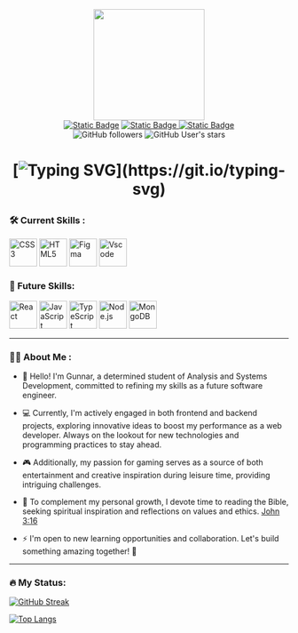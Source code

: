<div id="header" align="center">
  <img
    src="https://media.giphy.com/media/t1j3KW8BXTzccCLdNb/giphy.gif?cid=790b7611jted3jxia6us90bhmd5z8hhfdi87hzx1seco7w8t&ep=v1_stickers_search&rid=giphy.gif&ct=s"
    width="200"
  />
  <div id="badges">
    <a href="https://www.linkedin.com/in/gunnar-vingren-72663a2a2/"
      ><img
        alt="Static Badge"
        src="https://img.shields.io/badge/LinkedIn-blue?style=for-the-badge&logo=Linkedin"
    /></a>
    <a href="https://www.instagram.com/gunnnnar.exe/"
      ><img
        alt="Static Badge"
        src="https://img.shields.io/badge/Instagram-%235851db?style=for-the-badge&logo=Instagram&logoColor=white"
      />
    </a>
    <a href="https://www.twitch.tv/gunnar__vingren">
      <img alt="Static Badge" src="https://img.shields.io/badge/Twitch-Gunnar?style=for-the-badge&logo=twitch&logoColor=white&color=%236441a5">
    </a>
  </div>
  <div id="gitstatus">
    <img
      alt="GitHub followers"
      src="https://img.shields.io/github/followers/GunnarOliveira?style=for-the-badge&logo=github&labelColor=black&color=darkorange"
    />
    <img
      alt="GitHub User's stars"
      src="https://img.shields.io/github/stars/GunnarOliveira?style=for-the-badge&logo=github&logoColor=white&labelColor=black&color=blue"
    />
  </div>
  <h1>
    
   [![Typing SVG](https://readme-typing-svg.demolab.com?font=Poppins&weight=600&size=30&pause=1000&color=009BF7&center=true&vCenter=true&multiline=true&random=true&width=435&lines=Hey+there!+I'm+Gunnar!)](https://git.io/typing-svg)
  </h1>
  </div>


### :hammer_and_wrench: Current Skills :

<div>
    <a href="https://www.w3schools.com/css/" rel="nofollow"><img src="https://user-images.githubusercontent.com/103836216/164469302-1fa2710c-4915-49a6-be39-1a3d6fc8a763.png" alt="CSS3" height="50"             style="max-width: 100%;"></a>  
    <a href="https://en.wikipedia.org/wiki/HTML5" rel="nofollow"><img src="https://user-images.githubusercontent.com/103836216/164468896-81a36c76-ab2e-4a21-a3b1-be2cca843e68.png" alt="HTML5" height="50"       style="max-width: 100%;"></a>  
    <a href="https://www.figma.com/" rel="nofollow"><img           src="https://camo.githubusercontent.com/ed1bd8ccbe7cb039513eb0586ede4b08f67a1f787e8ea821f2e7855fe9eccd6f/68747470733a2f2f70726f66696c696e61746f722e7269736861762e6465762f736b696c6c732d6173736574732f6669676d612d69636f6e2e737667" alt="Figma" height="50" data-canonical-src="https://profilinator.rishav.dev/skills-assets/figma-icon.svg" style="max-width: 100%;"></a>  
    <a href="https://code.visualstudio.com/" rel="nofollow"><img src="https://user-images.githubusercontent.com/103836216/164471099-ef2d9cde-5791-4e92-94eb-4369289a3b9d.png" alt="Vscode" height="50"             style="max-width: 100%;"></a>   
</div>

### :rocket: Future Skills:

<div>
<a href="https://reactjs.org/" rel="nofollow"><img src="https://user-images.githubusercontent.com/103836216/191021594-57b3d4ab-0078-4c98-ab76-57c913759568.png" alt="React" height="50" style="max-width: 100%;"></a>    
<a href="https://www.javascript.com/" rel="nofollow"><img src="https://user-images.githubusercontent.com/103836216/164469558-3b45ab8d-2ab0-40f0-887c-2aa22c84c771.png" alt="JavaScript" height="50" style="max-width: 100%;"></a>
<a href="https://www.typescriptlang.org/" rel="nofollow"><img src="https://camo.githubusercontent.com/458c0d3ebe5ab840c6fc3e7f5e9abb5ca9252cf5624d25d21fad3c635a18ecb8/68747470733a2f2f70726f66696c696e61746f722e7269736861762e6465762f736b696c6c732d6173736574732f747970657363726970742d6f726967696e616c2e737667" alt="TypeScript" height="50" data-canonical-src="https://profilinator.rishav.dev/skills-assets/typescript-original.svg" style="max-width: 100%;"></a>
<a href="https://nodejs.org/" rel="nofollow"><img src="https://user-images.githubusercontent.com/103836216/191022005-9c366454-a2bf-4477-996b-8324b06a5a52.png" alt="Node.js" height="50" style="max-width: 100%;"></a>
<a href="https://www.mongodb.com/" rel="nofollow"><img src="https://user-images.githubusercontent.com/103836216/205490624-7e2d566c-fd21-4d64-ab7a-fb3253ee5775.png" alt="MongoDB" height="50" style="max-width: 100%;"></a>
</div>


---
### :woman_technologist: About Me :
- :wave: Hello! I'm Gunnar, a determined student of Analysis and Systems Development, committed to refining my skills as a future software engineer.

- 💻 Currently, I'm actively engaged in both frontend and backend projects, exploring innovative ideas to boost my performance as a web developer. Always on the lookout for new technologies and programming practices to stay ahead.
- 🎮 Additionally, my passion for gaming serves as a source of both entertainment and creative inspiration during leisure time, providing intriguing challenges.
- 📖 To complement my personal growth, I devote time to reading the Bible, seeking spiritual inspiration and reflections on values and ethics. <a href="https://www.biblegateway.com/passage/?search=John%203%3A16&version=NIV" style:color:white>John 3:16</a>
- ⚡ I'm open to new learning opportunities and collaboration. Let's build something amazing together! 🚀

---
### :fire: My Status:
[![GitHub Streak](https://streak-stats.demolab.com?user=GunnarOliveira&theme=tokyonight&hide_border=true&mode=weekly)](https://git.io/streak-stats)

[![Top Langs](https://github-readme-stats.vercel.app/api/top-langs/?username=GunnarOliveira&theme=tokyonight&hide_border=true)](https://github.com/anuraghazra/github-readme-stats)
